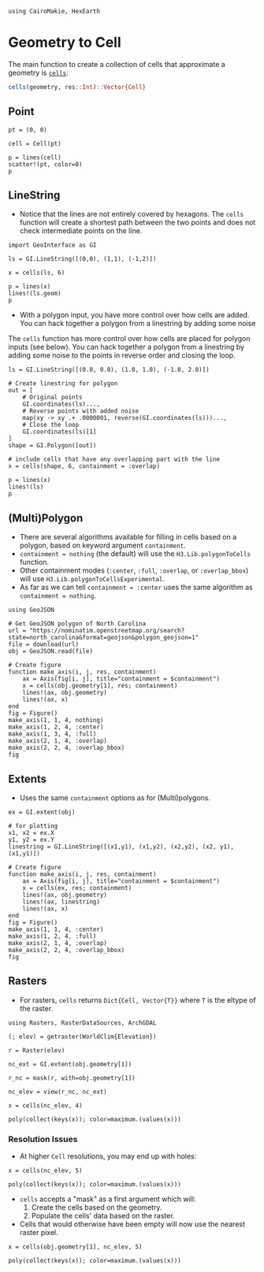 ```@setup geom
using CairoMakie, HexEarth
```

# Geometry to Cell

The main function to create a collection of cells that approximate a geometry is [`cells`](@ref):

```julia
cells(geometry, res::Int)::Vector{Cell}
```

## Point

```@example geom
pt = (0, 0)

cell = Cell(pt)

p = lines(cell)
scatter!(pt, color=0)
p
```

## LineString

- Notice that the lines are not entirely covered by hexagons.  The `cells` function will create a
shortest path between the two points and does not check intermediate points on the line.


```@example geom
import GeoInterface as GI

ls = GI.LineString([(0,0), (1,1), (-1,2)])

x = cells(ls, 6)

p = lines(x)
lines!(ls.geom)
p
```

- With a polygon input, you have more control over how cells are added.  You can hack together a
  polygon from a linestring by adding some noise

The `cells` function has more control over how cells are placed for polygon inputs (see below).  You can hack together a polygon from a linestring by adding some noise to the points in reverse order and closing the loop.

```@example geom
ls = GI.LineString([(0.0, 0.0), (1.0, 1.0), (-1.0, 2.0)])

# Create linestring for polygon
out = [
    # Original points
    GI.coordinates(ls)...,
    # Reverse points with added noise
    map(xy -> xy .+ .0000001, reverse(GI.coordinates(ls)))...,
    # Close the loop
    GI.coordinates(ls)[1]
]
shape = GI.Polygon([out])

# include cells that have any overlapping part with the line
x = cells(shape, 6, containment = :overlap)

p = lines(x)
lines!(ls)
p
```

## (Multi)Polygon

- There are several algorithms available for filling in cells based on a polygon, based on keyword argument `containment`.
- `containment = nothing` (the default) will use the `H3.Lib.polygonToCells` function.
- Other containment modes (`:center`, `:full`, `:overlap`, or `:overlap_bbox`) will use `H3.Lib.polygonToCellsExperimental`.
- As far as we can tell `containment = :center` uses the same algorithm as `containment = nothing`.

```@example geom
using GeoJSON

# Get GeoJSON polygon of North Carolina
url = "https://nominatim.openstreetmap.org/search?state=north_carolina&format=geojson&polygon_geojson=1"
file = download(url)
obj = GeoJSON.read(file)

# Create figure
function make_axis(i, j, res, containment)
    ax = Axis(fig[i, j], title="containment = $containment")
    x = cells(obj.geometry[1], res; containment)
    lines!(ax, obj.geometry)
    lines!(ax, x)
end
fig = Figure()
make_axis(1, 1, 4, nothing)
make_axis(1, 2, 4, :center)
make_axis(1, 3, 4, :full)
make_axis(2, 1, 4, :overlap)
make_axis(2, 2, 4, :overlap_bbox)
fig
```

## Extents

- Uses the same `containment` options as for (Multi)polygons.

```@example geom
ex = GI.extent(obj)

# for plotting
x1, x2 = ex.X
y1, y2 = ex.Y
linestring = GI.LineString([(x1,y1), (x1,y2), (x2,y2), (x2, y1), (x1,y1)])

# Create figure
function make_axis(i, j, res, containment)
    ax = Axis(fig[i, j], title="containment = $containment")
    x = cells(ex, res; containment)
    lines!(ax, obj.geometry)
    lines!(ax, linestring)
    lines!(ax, x)
end
fig = Figure()
make_axis(1, 1, 4, :center)
make_axis(1, 2, 4, :full)
make_axis(2, 1, 4, :overlap)
make_axis(2, 2, 4, :overlap_bbox)
fig
```

## Rasters

- For rasters, `cells` returns `Dict{Cell, Vector{T}}` where `T` is the eltype of the raster.

```@example geom
using Rasters, RasterDataSources, ArchGDAL

(; elev) = getraster(WorldClim{Elevation})

r = Raster(elev)

nc_ext = GI.extent(obj.geometry[1])

r_nc = mask(r, with=obj.geometry[1])

nc_elev = view(r_nc, nc_ext)

x = cells(nc_elev, 4)

poly(collect(keys(x)); color=maximum.(values(x)))
```

### Resolution Issues

- At higher `Cell` resolutions, you may end up with holes:

```@example geom
x = cells(nc_elev, 5)

poly(collect(keys(x)); color=maximum.(values(x)))
```

- `cells` accepts a "mask" as a first argument which will:
  1.  Create the cells based on the geometry.
  2.  Populate the cells' data based on the raster.
- Cells that would otherwise have been empty will now use the nearest raster pixel.

```@example geom
x = cells(obj.geometry[1], nc_elev, 5)

poly(collect(keys(x)); color=maximum.(values(x)))
```
